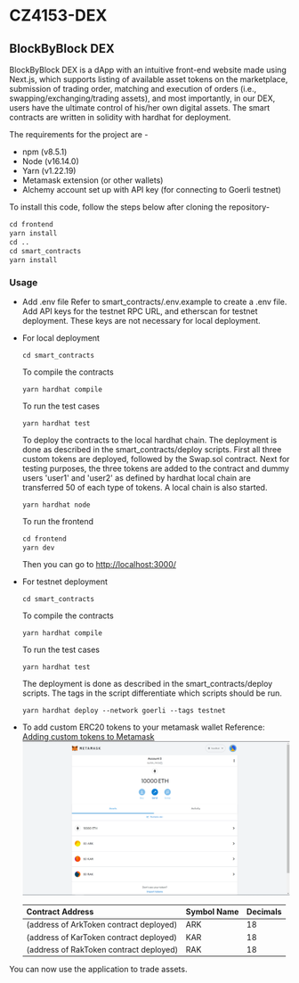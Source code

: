 # CZ4153-DEX
## BlockByBlock DEX

BlockByBlock DEX is a dApp with an intuitive front-end website made using Next.js,
which supports listing of available asset tokens on the marketplace, submission of trading order, matching and execution
of orders (i.e., swapping/exchanging/trading assets), and most importantly, in our DEX, users have the ultimate control
of his/her own digital assets. The smart contracts are written in solidity with hardhat for deployment.

The requirements for the project are -
* npm (v8.5.1)
* Node (v16.14.0)
* Yarn (v1.22.19)
* Metamask extension (or other wallets)
* Alchemy account set up with API key (for connecting to Goerli testnet)

To install this code, follow the steps below after cloning the repository-
```shell
cd frontend
yarn install
cd ..
cd smart_contracts
yarn install
```
### Usage

* Add .env file
  Refer to smart_contracts/.env.example to create a .env file.
  Add API keys for the testnet RPC URL, and etherscan for testnet deployment. These keys are not necessary for local deployment.
  
* For local deployment
  ```shell
  cd smart_contracts
  ```
  To compile the contracts
  ```shell
  yarn hardhat compile
  ```
  To run the test cases
  ```shell
  yarn hardhat test
  ```
  To deploy the contracts to the local hardhat chain. The deployment is done as described in the smart_contracts/deploy scripts. First all three custom tokens are deployed, followed by the Swap.sol contract. Next for testing purposes, the three tokens are added to the contract and dummy users 'user1' and 'user2' as defined by hardhat local chain are transferred 50 of each type of tokens. A local chain is also started.
   ```shell
  yarn hardhat node
  ```
  To run the frontend 
    ```shell
  cd frontend
  yarn dev
  ```
  Then you can go to <http://localhost:3000/>
  
* For testnet deployment
  ```shell
  cd smart_contracts
  ```
  To compile the contracts
  ```shell
  yarn hardhat compile
  ```
  To run the test cases
  ```shell
  yarn hardhat test
  ```
  The deployment is done as described in the smart_contracts/deploy scripts. The tags in the script differentiate which scripts should be run.
   ```shell
  yarn hardhat deploy --network goerli --tags testnet
  ```
* To add custom ERC20 tokens to your metamask wallet
  Reference: [Adding custom tokens to Metamask](https://metamask.zendesk.com/hc/en-us/articles/360015489031-How-to-View-See-Your-Tokens-in-Metamask)
  ![Metamask custom tokens](metamask_tokens.png)
      
  Contract Address                        | Symbol Name | Decimals |
  ----------------------------------------|-------------|----------|
  (address of ArkToken contract deployed) | ARK         | 18       |
  (address of KarToken contract deployed) | KAR         | 18       |
  (address of RakToken contract deployed) | RAK         | 18       |
  
You can now use the application to trade assets.
  
  
